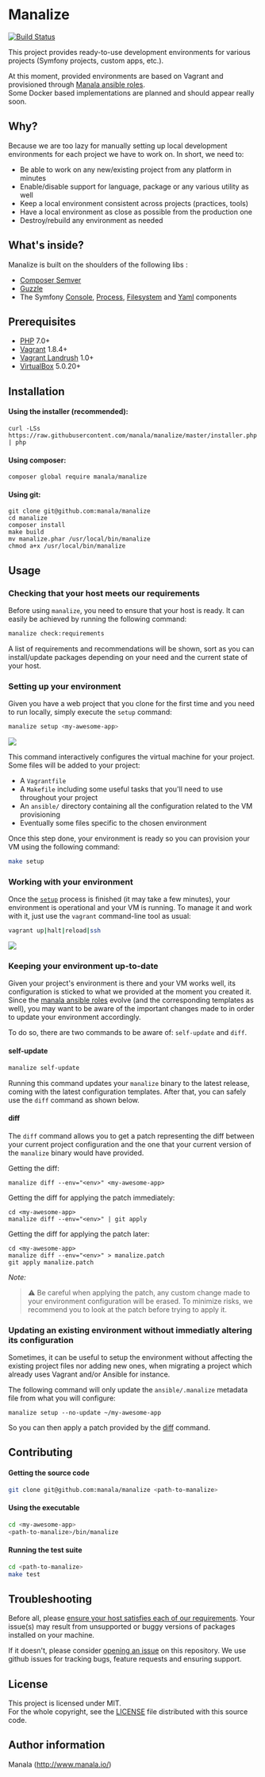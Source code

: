Manalize
=========

[![Build Status](https://travis-ci.org/manala/manalize.svg?branch=master)](https://travis-ci.org/manala/manalize)

This project provides ready-to-use development environments for various projects (Symfony projects, custom apps, etc.).

At this moment, provided environments are based on Vagrant and provisioned through [Manala ansible roles](http://www.manala.io/).  
Some Docker based implementations are planned and should appear really soon.

Why?
----

Because we are too lazy for manually setting up local development environments for each project we have to work on.
In short, we need to:

- Be able to work on any new/existing project from any platform in minutes
- Enable/disable support for language, package or any various utility as well
- Keep a local environment consistent across projects (practices, tools)
- Have a local environment as close as possible from the production one
- Destroy/rebuild any environment as needed

What's inside?
--------------

Manalize is built on the shoulders of the following libs :

- [Composer Semver](https://github.com/composer/semver)
- [Guzzle](https://github.com/guzzle/guzzle)
- The Symfony [Console](https://github.com/symfony/console), [Process](https://github.com/symfony/process), [Filesystem](https://github.com/symfony/filesystem) and [Yaml](https://github.com/symfony/yaml) components

Prerequisites
-------------

- [PHP](http://php.net) 7.0+
- [Vagrant](https://www.vagrantup.com/) 1.8.4+
- [Vagrant Landrush](https://github.com/vagrant-landrush/landrush) 1.0+
- [VirtualBox](https://www.virtualbox.org/) 5.0.20+

Installation
------------

#### Using the installer (recommended):
```
curl -LSs https://raw.githubusercontent.com/manala/manalize/master/installer.php | php
```

#### Using composer:
```
composer global require manala/manalize
```

#### Using git:
```
git clone git@github.com:manala/manalize
cd manalize
composer install
make build
mv manalize.phar /usr/local/bin/manalize
chmod a+x /usr/local/bin/manalize
```

Usage
-----

### Checking that your host meets our requirements

Before using `manalize`, you need to ensure that your host is ready. It can easily be achieved by running the following command:

```sh
manalize check:requirements
```

A list of requirements and recommendations will be shown, sort as you can install/update packages depending on your need and the current state of your host.

### Setting up your environment

Given you have a web project that you clone for the first time and you need to run locally, simply execute the `setup` command:

```sh
manalize setup <my-awesome-app>
```

![](res/manalize-setup.gif)

This command interactively configures the virtual machine for your project.  
Some files will be added to your project:

- A `Vagrantfile`
- A `Makefile` including some useful tasks that you'll need to use throughout your project
- An `ansible/` directory containing all the configuration related to the VM provisioning
- Eventually some files specific to the chosen environment

Once this step done, your environment is ready so you can provision your VM using the following command:

```sh
make setup
```

### Working with your environment

Once the [`setup`](#setting-up-your-environment) process is finished (it may take a few minutes), your environment is operational and your VM is running.
To manage it and work with it, just use the `vagrant` command-line tool as usual:

```sh
vagrant up|halt|reload|ssh
```

![](res/manalize-vagrant-ssh.gif)

### Keeping your environment up-to-date

Given your project's environment is there and your VM works well, its configuration is sticked to what we provided at the moment you created it.  
Since the [manala ansible roles](http://manala.io/) evolve (and the corresponding templates as well), you may want to be aware of the important changes made to in order to update your environment accordingly.

To do so, there are two commands to be aware of: `self-update` and `diff`.

#### self-update

```sh
manalize self-update
```

Running this command updates your `manalize` binary to the latest release, coming with the latest configuration templates.
After that, you can safely use the `diff` command as shown below.

#### diff

The `diff` command allows you to get a patch representing the diff between your current project configuration and the one that your current version of the `manalize` binary would have provided.

Getting the diff:
```
manalize diff --env="<env>" <my-awesome-app>
```

Getting the diff for applying the patch immediately:
```
cd <my-awesome-app>
manalize diff --env="<env>" | git apply
```

Getting the diff for applying the patch later:
```
cd <my-awesome-app>
manalize diff --env="<env>" > manalize.patch
git apply manalize.patch
```

_Note:_
  
> :warning: Be careful when applying the patch, any custom change made to your environment configuration will be erased.
To minimize risks, we recommend you to look at the patch before trying to apply it. 

### Updating an existing environment without immediatly altering its configuration

Sometimes, it can be useful to setup the environment without affecting the existing project files nor adding new ones, when migrating a project which already uses Vagrant and/or Ansible for instance. 

The following command will only update the `ansible/.manalize` metadata file from what you will configure:

```
manalize setup --no-update ~/my-awesome-app
```

So you can then apply a patch provided by the [diff](#diff) command.

Contributing
------------

#### Getting the source code
```sh
git clone git@github.com:manala/manalize <path-to-manalize>
```

#### Using the executable

```sh
cd <my-awesome-app>
<path-to-manalize>/bin/manalize
```

#### Running the test suite

```sh
cd <path-to-manalize>
make test
```

Troubleshooting
---------------

Before all, please [ensure your host satisfies each of our requirements](#checking-that-your-host-meets-our-requirements). Your issue(s) may result from unsupported or buggy versions of packages installed on your machine.

If it doesn't, please consider [opening an issue](https://github.com/manala/manalize/issues/new) on this repository.
We use github issues for tracking bugs, feature requests and ensuring support.

License
-------

This project is licensed under MIT.  
For the whole copyright, see the [LICENSE](LICENSE) file distributed with this source code.

Author information
------------------

Manala (http://www.manala.io/)
